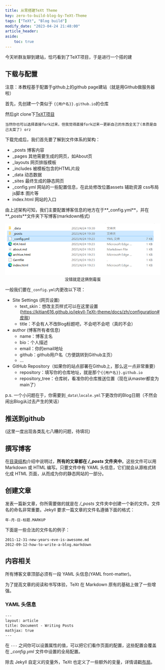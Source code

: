 ```yaml
---
title: 从零搭建TeXt Theme
key: zero-to-build-blog-by-TeXt-Theme
tags: ["TeXt", "Blog build"]
modify_date: "2023-04-24 21:48:00"
article_header:
aside:
    toc: true
---
```


今天听群友聊到建站，恰巧看到了TeXT项目，于是进行一个搭的建

## 下载与配置

注意：本教程基于配置于github上的github page建站（就是用Github做服务器啦）

首先，先创建一个类似于 `{{用户名}}.github.io`的仓库

然后git clone下[TeXT项目](https://github.com/kitian616/jekyll-TeXt-theme)

`当然你也可以选择直接fork过来，但我觉得直接fork过来一更新自己的东西全无了(本质是自己太菜了) orz`

下载完成后，我们首先要了解到文件体系的架构：

- _posts 博客内容
- _pages 其他需要生成的网页，如About页
- _layouts 网页排版模板
- _includes 被模板包含的HTML片段
- _data 动态数据
- _sites 最终生成的静态网页
- _config.yml 网站的一些配置信息，在此处修改位置assets 辅助资源 css布局 js脚本 图片等
- index.html 网站的入口

由上述架构可知，我们主要配置博客信息的地方在于**_config.yml**，并在**_posts**文件夹下写博客(markdown格式)

<img src=".\img\image-20230424204450251.png" alt="image-20230424204450251" />

<center><font size ='2'>没错就是这俩倒霉蛋</font></center>

一般我们要在`_config.yml`内更改以下项：

- Site Settings (网页设置)
  - text_skin：想改主页样式可以在这里设置(https://kitian616.github.io/jekyll-TeXt-theme/docs/zh/configuration#皮肤)
  - title：不会有人不改Blog标题吧，不会吧不会吧（真的不会）
- author (博客所有者信息)
  - name：博客主名
  - bio：个人描述
  - email：你的email地址
  - github：github用户名（方便跳转到Github主页）
  - ...
- GitHub Repository（如果你的站点部署在Github上，那么这一点非常重要）
  - repository：填写你的仓库地址，就是那个`{{用户名}}.github.io`
  - repository_tree：仓库树，看准你的仓库推送位置（现在从master都变为main了）

p.s. 一个小问题在于，你需要到`_data\locale.yml`下更改你的Blog日期（不然会闹出Blog从过去产生的笑话） 



## 推送到github



(这里一度出现各类乱七八糟的问题，待填坑)





## 撰写博客

 

在[目录结构](http://jekyllcn.com/docs/structure/)介绍中说明过，**所有的文章都在 */_posts* 文件夹中**。这些文件可以用 Markdown 或 HTML 编写。只要文件中有 YAML 头信息，它们就会从源格式转化成 HTML 页面，从而成为你的静态网站的一部分。

## 创建文章

发表一篇新文章，你所需要做的就是在 */_posts* 文件夹中创建一个新的文件。文件名的命名非常重要。Jekyll 要求一篇文章的文件名遵循下面的格式：

```
年-月-日-标题.MARKUP
```

下面是一些合法的文件名的例子：

```
2011-12-31-new-years-eve-is-awesome.md
2012-09-12-how-to-write-a-blog.markdown
```

## 内容相关

所有博客文章顶部必须有一段 YAML 头信息(YAML front-matter)。

为了提高文章的阅读和书写体验，TeXt 在 Markdown 原有的基础上做了一些增强。

### YAML 头信息

```
---
layout: article
title: Document - Writing Posts
mathjax: true
---
```

在 `---` 之间你可以设置属性的值，可以把它们看作页面的配置，这些配置会覆盖在 *_config.yml* 文件中设置的全局配置。

除去 Jekyll 自定义的变量外，TeXt 也定义了一些额外的变量，详情请戳[布局](https://tianqi.name/jekyll-TeXt-theme/docs/zh/layouts)。
